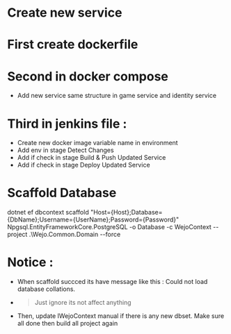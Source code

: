 # Create new service
# First create dockerfile

# Second in docker compose 
- Add new service same structure in game service and identity service

# Third in jenkins file :
- Create new docker image variable name in environment
- Add env in stage Detect Changes
- Add if check in stage Build & Push Updated Service
- Add if check in stage Deploy Updated Service

# Scaffold Database

dotnet ef dbcontext scaffold "Host={Host};Database={DbName};Username={UserName};Password={Password}" Npgsql.EntityFrameworkCore.PostgreSQL -o Database -c WejoContext --project .\Wejo.Common.Domain --force

# Notice : 

- When scaffold succced its have message like this : Could not load database collations. 
- > Just ignore its not affect anything
- Then, update IWejoContext manual if there is any new dbset. Make sure all done then build all project again
